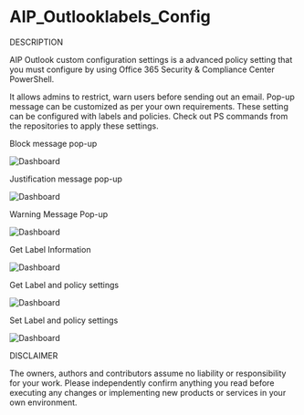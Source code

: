 # AIP_Outlooklabels_Config

DESCRIPTION

AIP Outlook custom configuration settings is a advanced policy setting that you must configure by using Office 365 Security & Compliance Center PowerShell.

It allows admins to restrict, warn users before sending out an email. Pop-up message can be customized as per your own requirements.
These setting can be configured with labels and policies. Check out PS commands from the repositories to apply these settings.

Block message pop-up

![Dashboard](https://anishpathan.files.wordpress.com/2020/05/block.png)

Justification message pop-up

![Dashboard](https://anishpathan.files.wordpress.com/2020/05/justify.png)

Warning Message Pop-up

![Dashboard](https://anishpathan.files.wordpress.com/2020/05/warning.png)

Get Label Information
 
![Dashboard](https://anishpathan.files.wordpress.com/2020/05/label.png)

Get Label and policy settings

![Dashboard](https://anishpathan.files.wordpress.com/2020/05/label_setting.png)

Set Label and policy settings

![Dashboard](https://anishpathan.files.wordpress.com/2020/05/setlabel.png?w=1024)

 DISCLAIMER


The owners, authors and contributors assume no liability or responsibility for your work. Please independently confirm anything you read before executing any changes or implementing new products or services in your own environment.

